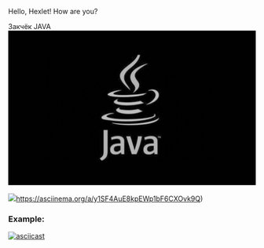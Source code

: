Hello, Hexlet! How are you?

Закчёк JAVA
![Java](https://github.com/MihailGit87/hexlet-git/blob/main/java.jpg)

![](https://asciinema.org/a/y1SF4AuE8kpEWp1bF6CXOvk9Q)https://asciinema.org/a/y1SF4AuE8kpEWp1bF6CXOvk9Q)

### Example:
[![asciicast](https://asciinema.org/a/y1SF4AuE8kpEWp1bF6CXOvk9Q.svg)](https://asciinema.org/a/y1SF4AuE8kpEWp1bF6CXOvk9Q)
